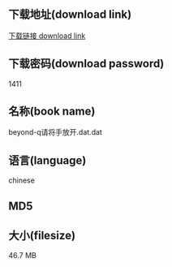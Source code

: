## 下载地址(download link)
[下载链接 download link](https://voluble-croquembouche-d321dc.netlify.app/?s=beyond-q%E8%AF%B7%E5%B0%86%E6%89%8B%E6%94%BE%E5%BC%80.dat)

## 下载密码(download password)
1411

## 名称(book name)
beyond-q请将手放开.dat.dat

## 语言(language)
chinese

## MD5


## 大小(filesize)
46.7 MB
